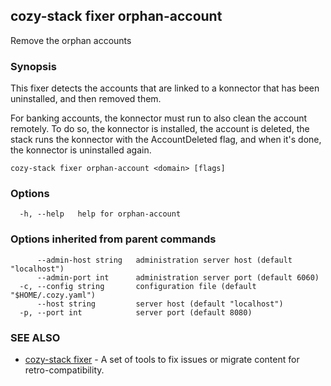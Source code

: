 ## cozy-stack fixer orphan-account

Remove the orphan accounts

### Synopsis


This fixer detects the accounts that are linked to a konnector that has been
uninstalled, and then removed them.

For banking accounts, the konnector must run to also clean the account
remotely. To do so, the konnector is installed, the account is deleted,
the stack runs the konnector with the AccountDeleted flag, and when it's
done, the konnector is uninstalled again.


```
cozy-stack fixer orphan-account <domain> [flags]
```

### Options

```
  -h, --help   help for orphan-account
```

### Options inherited from parent commands

```
      --admin-host string   administration server host (default "localhost")
      --admin-port int      administration server port (default 6060)
  -c, --config string       configuration file (default "$HOME/.cozy.yaml")
      --host string         server host (default "localhost")
  -p, --port int            server port (default 8080)
```

### SEE ALSO

* [cozy-stack fixer](cozy-stack_fixer.md)	 - A set of tools to fix issues or migrate content for retro-compatibility.

